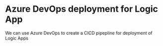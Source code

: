 # Azure DevOps deployment for Logic App

We can use Azure DevOps to create a CICD pipepline for deployment of Logic Apps
